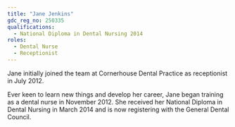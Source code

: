 ```yaml
---
title: "Jane Jenkins"
gdc_reg_no: 250335
qualifications:
  - National Diploma in Dental Nursing 2014
roles:
  - Dental Nurse
  - Receptionist
---
```


Jane initially joined the team at Cornerhouse Dental Practice as receptionist in July 2012.

Ever keen to learn new things and develop her career, Jane began training as a dental nurse in November 2012. She received her National Diploma in Dental Nursing in March 2014 and is now registering with the General Dental Council.
